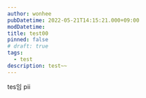 ```yaml
---
author: wonhee
pubDatetime: 2022-05-21T14:15:21.000+09:00
modDatetime:
title: test00
pinned: false
# draft: true
tags:
  - test
description: test~~
---
```


tes임
pii
